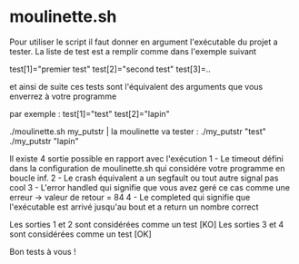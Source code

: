 # moulinette.sh

Pour utiliser le script il faut donner en argument l'exécutable du projet a tester.
La liste de test est a remplir comme dans l'exemple suivant

test[1]="premier test"
test[2]="second test"
test[3]=..

et ainsi de suite ces tests sont l'équivalent des arguments que vous enverrez à votre programme

par exemple :
test[1]="test"
test[2]="lapin"

./moulinette.sh my_putstr | la moulinette va tester :
./my_putstr "test"
./my_putstr "lapin"

Il existe 4 sortie possible en rapport avec l'exécution
1 - Le timeout défini dans la configuration de moulinette.sh qui considére votre programme en boucle inf.
2 - Le crash équivalent a un segfault ou tout autre signal pas cool
3 - L'error handled qui signifie que vous avez geré ce cas comme une erreur -> valeur de retour = 84
4 - Le completed qui signifie que l'exécutable est arrivé jusqu'au bout et a return un nombre correct

Les sorties 1 et 2 sont considérées comme un test [KO]
Les sorties 3 et 4 sont considérées comme un test [OK]

Bon tests à vous !